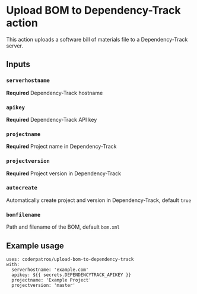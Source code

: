 # Upload BOM to Dependency-Track action

This action uploads a software bill of materials file to a Dependency-Track server.

## Inputs

### `serverhostname`

**Required** Dependency-Track hostname

### `apikey`

**Required** Dependency-Track API key

### `projectname`

**Required** Project name in Dependency-Track

### `projectversion`

**Required** Project version in Dependency-Track

### `autocreate`

Automatically create project and version in Dependency-Track, default `true`

### `bomfilename`

Path and filename of the BOM, default `bom.xml`

## Example usage

```
uses: coderpatros/upload-bom-to-dependency-track
with:
  serverhostname: 'example.com'
  apikey: ${{ secrets.DEPENDENCYTRACK_APIKEY }}
  projectname: 'Example Project'
  projectversion: 'master'
```